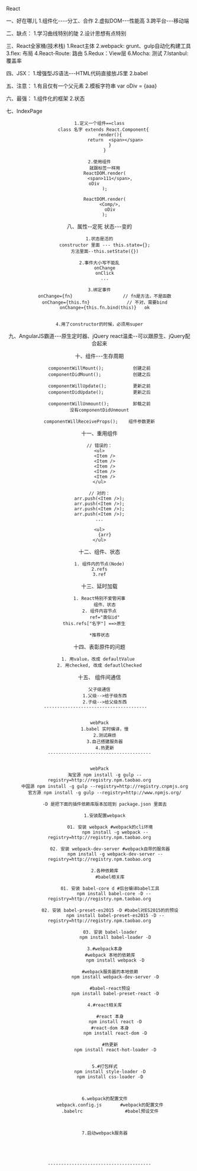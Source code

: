 React

一、好在哪儿
    1.组件化----分工、合作
    2.虚拟DOM---性能高
    3.跨平台---移动端

二、缺点：
    1.学习曲线特别的陡
    2.设计思想有点特别


三、React全家桶(技术栈)
    1.React主体
    2.webpack: grunt、gulp自动化构建工具
    3.flex: 布局
    4.React-Route: 路由
    5.Redux：View层
    6.Mocha: 测试
    7.Istanbul:覆盖率

四、JSX：
    1.增强型JS语法---HTML代码直接放JS里
    2.babel
    

五、注意：
    1.有且仅有一个父元素
    2.模板字符串
        var oDiv = <span>{aaa}</span>
        
六、最强：
    1.组件化的框架
    2.状态
    
    
    
七、IndexPage    
    <Header/>
        <IndexContent/>
    </Footer>
    
    1.定义一个组件==class
       class 名字 extends React.Component{
            render(){
                return  <span></span>
            }
        }
    
    2.使用组件
        就跟标签一样用
        ReactDOM.render(
            <span>111</span>,
            oDiv            
        );
        
        ReactDOM.render(
            <Comp/>,
            oDiv
        );
        
        
        
八、属性--定死
    状态---变的
    
    1.状态是活的
        constructor 里面 --- this.state={};
        方法里面--this.setState({})
    
    2.事件大小写不能乱
        onChange
        onClick
        ...
        
    3.绑定事件
        onChange={fn}                   // fn是方法，不是函数
        onChange={this.fn}              // 不对，需要bind
        onChange={this.fn.bind(this)}   ok
        
        
    4.用了constructor的时候，必须用super
    
    
 
       
        
九、AngularJS霸道---原生定时器、jQuery
    react温柔--可以跟原生、jQuery配合起来
    
    
    
十、组件---生存周期

    componentWillMount();           创建之前
    componentDidMount();            创建之后
    
    componentWillUpdate();          更新之前
    componentDidUpdate();           更新之后
    
    componentWillUnmount();         卸载之前
    没有componentDidUnmount
       
    componentWillReceiveProps();    组件参数更新
    
    
    
十一、重用组件    
    
    // 错误的：
    <ul>
        <Item />
        <Item />
        <Item />
        <Item />
        <Item />
    </ul>
    
    // 对的：
    arr.push(<Item />);
    arr.push(<Item />);
    arr.push(<Item />);
    arr.push(<Item />);
    ...
    
    <ul>
        {arr}
    </ul>
    
    
    
    
    
十二、组件、状态
    
    1. 组件内的节点(Node)
    2.refs
    3.ref
    
    
十三、延时加载

    1. React特别不爱管闲事
        组件、状态
    2. 组件内容节点
        ref="类似id"
        this.refs["名字"] ==>原生        
        
    *推荐状态
    
    
十四、表彰原件的问题
   
    1. 用value，改成 defaultValue 
    2. 用checked, 改成 defautlChecked
    
    
    
    
十五、 组件间通信


    父子级通信
        1.父级-->给子级东西
        2.子级-->给父级东西
    ---------------------------------------   
    
    
    webPack
        1.babel 实时编译，慢
        2.测试麻烦
        3.自己搭建服务器
        4.热更新
    ---------------------------------------
    
    
    webPack
        淘宝源 npm install -g gulp --registry=http://registry.npm.taobao.org
        中国源 npm install -g gulp --registry=http://registry.cnpmjs.org
        官方源 npm install -g gulp --registry=http://www.npmjs.org/

        -D 是把下面的插件依赖库版本加班到 package.json 里面去

        1.安装配置webpack

            01. 安装 webpack #webpack的cli环境
                npm install -g webpack --registry=http://registry.npm.taobao.org

            02. 安装 webpack-dev-server #webpack自带的服务器
                npm install -g webpack-dev-server --registry=http://registry.npm.taobao.org

        2.各种依赖库
            #babel相关库

            01. 安装 babel-core d #后台编译babel工具
               npm install babel-core -D --registry=http://registry.npm.taobao.org

            02. 安装 babel-preset-es2015 -D #babel对ES2015的的预设
                npm install babel-preset-es2015 -D --registry=http://registry.npm.taobao.org

            03. 安装 babel-loader
                npm install babel-loader -D

        3.#webpack本身
            #webpack 本地的依赖库
                npm install webpack -D

            #webpack服务器的本地依赖
                npm install webpack-dev-server -D

            #babel-react预设
                npm install babel-preset-react -D

        4.#react相关库

            #react 本身
                npm install react -D
            #react-dom 本身
                npm install react-dom -D

            #热更新
                npm install react-hot-loader -D


        5.#打包样式
            npm install style-loader -D
            npm install css-loader -D



        6.webpack的配置文件
            webpack.config.js       #webpack的配置文件
            .babelrc                #babel预设文件



        7.启动webpack服务器




    
    ---------------------------------------
    
    
   
    
    
    
    
    
    
    
    
    
    
    









